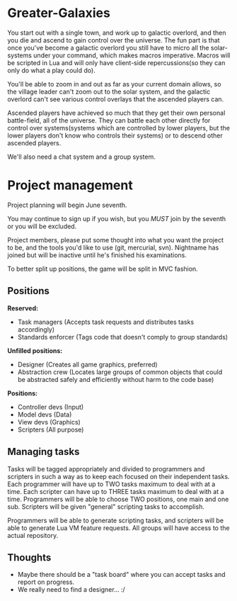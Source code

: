 Greater-Galaxies
================

You start out with a single town, and work up to galactic overlord, and then you die and ascend to gain control over the universe. The fun part is that once you've become a galactic overlord you still have to micro all the solar-systems under your command, which makes macros imperative. Macros will be scripted in Lua and will only have client-side repercussions(so they can only do what a play could do).

You'll be able to zoom in and out as far as your current domain allows, so the village leader can't zoom out to the solar system, and the galactic overlord can't see various control overlays that the ascended players can.

Ascended players have achieved so much that they get their own personal battle-field, all of the universe. They can battle each other directly for control over systems(systems which are controlled by lower players, but the lower players don't know who controls their systems) or to descend other ascended players.

We'll also need a chat system and a group system.

Project management
==================
Project planning will begin June seventh.

You may continue to sign up if you wish, but you _MUST_ join by the seventh or you will be excluded.

Project members, please put some thought into what you want the project to be, and the tools you'd like to use (git, mercurial, svn). Nightname has joined but will be inactive until he's finished his examinations.

To better split up positions, the game will be split in MVC fashion.

Positions
---------

**Reserved:**
- Task managers (Accepts task requests and distributes tasks accordingly)
- Standards enforcer (Tags code that doesn't comply to group standards)

**Unfilled positions:**
- Designer (Creates all game graphics, preferred)
- Abstraction crew (Locates large groups of common objects that could be abstracted safely and efficiently without harm to the code base)

**Positions:**
- Controller devs (Input)
- Model devs (Data)
- View devs (Graphics)
- Scripters (All purpose)

Managing tasks
--------------

Tasks will be tagged appropriately and divided to programmers and scripters in such a way as to keep each focused on their independent tasks. Each programmer will have up to TWO tasks maximum to deal with at a time. Each scripter can have up to THREE tasks maximum to deal with at a time. Programmers will be able to choose TWO positions, one main and one sub. Scripters will be given "general" scripting tasks to accomplish.

Programmers will be able to generate scripting tasks, and scripters will be able to generate Lua VM feature requests. All groups will have access to the actual repository.

Thoughts
--------
- Maybe there should be a "task board" where you can accept tasks and report on progress.
- We really need to find a designer... :/



